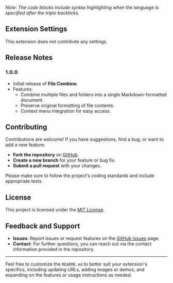 
*Note: The code blocks include syntax highlighting when the language is specified after the triple backticks.*

## Extension Settings

This extension does not contribute any settings.

## Release Notes

### 1.0.0

- Initial release of **File Combine**.
- Features:
  - Combine multiple files and folders into a single Markdown-formatted document.
  - Preserve original formatting of file contents.
  - Context menu integration for easy access.

## Contributing

Contributions are welcome! If you have suggestions, find a bug, or want to add a new feature:

- **Fork the repository** on [GitHub](https://github.com/robertbsmith/file-combine).
- **Create a new branch** for your feature or bug fix.
- **Submit a pull request** with your changes.

Please make sure to follow the project's coding standards and include appropriate tests.

## License

This project is licensed under the [MIT License](LICENSE).

## Feedback and Support

- **Issues**: Report issues or request features on the [GitHub Issues](https://github.com/robertbsmith/file-combine/issues) page.
- **Contact**: For further questions, you can reach out via the contact information provided in the repository.

---

Feel free to customize the `README.md` to better suit your extension's specifics, including updating URLs, adding images or demos, and expanding on the features or usage instructions as needed.


